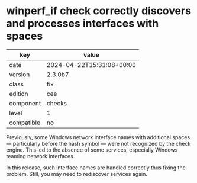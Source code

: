 [//]: # (werk v2)
# winperf_if check correctly discovers and processes interfaces with spaces

key        | value
---------- | ---
date       | 2024-04-22T15:31:08+00:00
version    | 2.3.0b7
class      | fix
edition    | cee
component  | checks
level      | 1
compatible | no

Previously, some Windows network interface names with additional spaces — 
particularly before the hash symbol — were not recognized by the check engine.
This led to the absence of some services, especially Windows teaming network 
interfaces.

In this release, such interface names are handled correctly thus fixing the 
problem. Still, you may need to rediscover services again.

